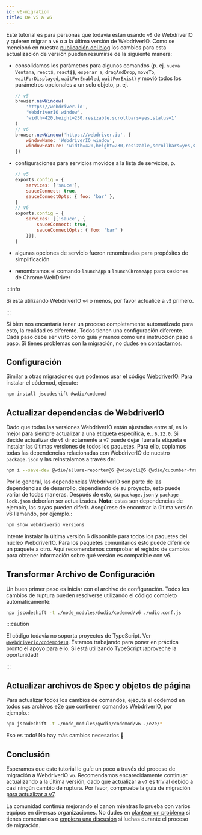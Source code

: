 ```yaml
---
id: v6-migration
title: De v5 a v6
---
```


Este tutorial es para personas que todavía están usando `v5` de WebdriverIO y quieren migrar a `v6` o a la última versión de WebdriverIO. Como se mencionó en nuestra [publicación del blog](https://webdriver.io/blog/2020/03/26/webdriverio-v6-released) los cambios para esta actualización de versión pueden resumirse de la siguiente manera:

- consolidamos los parámetros para algunos comandos (p. ej. `nueva Ventana`, `react$`, `react$$`, `esperar a`, `dragAndDrop`, `moveTo`, `waitForDisplayed`, `waitForEnabled`, `waitForExist`) y movió todos los parámetros opcionales a un solo objeto, p. ej.

    ```js
    // v5
    browser.newWindow(
        'https://webdriver.io',
        'WebdriverIO window',
        'width=420,height=230,resizable,scrollbars=yes,status=1'
    )
    // v6
    browser.newWindow('https://webdriver.io', {
        windowName: 'WebdriverIO window',
        windowFeature: 'width=420,height=230,resizable,scrollbars=yes,status=1'
    })
    ```

- configuraciones para servicios movidos a la lista de servicios, p.

    ```js
    // v5
    exports.config = {
        services: ['sauce'],
        sauceConnect: true,
        sauceConnectOpts: { foo: 'bar' },
    }
    // v6
    exports.config = {
        services: [['sauce', {
            sauceConnect: true,
            sauceConnectOpts: { foo: 'bar' }
        }]],
    }
    ```

- algunas opciones de servicio fueron renombradas para propósitos de simplificación
- renombramos el comando `launchApp` a `launchChromeApp` para sesiones de Chrome WebDriver

:::info

Si está utilizando WebdriverIO `v4` o menos, por favor actualice a `v5` primero.

:::

Si bien nos encantaría tener un proceso completamente automatizado para esto, la realidad es diferente. Todos tienen una configuración diferente. Cada paso debe ser visto como guía y menos como una instrucción paso a paso. Si tienes problemas con la migración, no dudes en [contactarnos](https://github.com/webdriverio/codemod/discussions/new).

## Configuración

Similar a otras migraciones que podemos usar el código [WebdriverIO](https://github.com/webdriverio/codemod). Para instalar el códemod, ejecute:

```sh
npm install jscodeshift @wdio/codemod
```

## Actualizar dependencias de WebdriverIO

Dado que todas las versiones WebdriverIO están ajustadas entre sí, es lo mejor para siempre actualizar a una etiqueta específica, e.. `6.12.0`. Si decide actualizar de `v5` directamente a `v7` puede dejar fuera la etiqueta e instalar las últimas versiones de todos los paquetes. Para ello, copiamos todas las dependencias relacionadas con WebdriverIO de nuestro `package.json` y las reinstalamos a través de:

```sh
npm i --save-dev @wdio/allure-reporter@6 @wdio/cli@6 @wdio/cucumber-framework@6 @wdio/local-runner@6 @wdio/spec-reporter@6 @wdio/sync@6 wdio-chromedriver-service@6 webdriverio@6
```

Por lo general, las dependencias WebdriverIO son parte de las dependencias de desarrollo, dependiendo de su proyecto, esto puede variar de todas maneras. Después de esto, su `package.json` y `package-lock.json` deberían ser actualizados. __Nota:__ estas son dependencias de ejemplo, las suyas pueden diferir. Asegúrese de encontrar la última versión v6 llamando, por ejemplo.:

```sh
npm show webdriverio versions
```

Intente instalar la última versión 6 disponible para todos los paquetes del núcleo WebdriverIO. Para los paquetes comunitarios esto puede diferir de un paquete a otro. Aquí recomendamos comprobar el registro de cambios para obtener información sobre qué versión es compatible con v6.

## Transformar Archivo de Configuración

Un buen primer paso es iniciar con el archivo de configuración. Todos los cambios de ruptura pueden resolverse utilizando el código completo automáticamente:

```sh
npx jscodeshift -t ./node_modules/@wdio/codemod/v6 ./wdio.conf.js
```

:::caution

El código todavía no soporta proyectos de TypeScript. Ver [`@webdriverio/codemod#10`](https://github.com/webdriverio/codemod/issues/10). Estamos trabajando para poner en práctica pronto el apoyo para ello. Si está utilizando TypeScript ¡aproveche la oportunidad!

:::

## Actualizar archivos de Spec y objetos de página

Para actualizar todos los cambios de comandos, ejecute el codemod en todos sus archivos e2e que contienen comandos WebdriverIO, por ejemplo.:

```sh
npx jscodeshift -t ./node_modules/@wdio/codemod/v6 ./e2e/*
```

Eso es todo! No hay más cambios necesarios 🎉

## Conclusión

Esperamos que este tutorial le guíe un poco a través del proceso de migración a WebdriverIO `v6`. Recomendamos encarecidamente continuar actualizando a la última versión, dado que actualizar a `v7` es trivial debido a casi ningún cambio de ruptura. Por favor, compruebe la guía de migración [para actualizar a v7](v7-migration).

La comunidad continúa mejorando el canon mientras lo prueba con varios equipos en diversas organizaciones. No dudes en [plantear un problema](https://github.com/webdriverio/codemod/issues/new) si tienes comentarios o [empieza una discusión](https://github.com/webdriverio/codemod/discussions/new) si luchas durante el proceso de migración.
